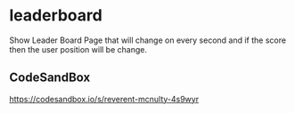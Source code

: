# leaderboard
Show Leader Board Page that will change on every second and if the score then the user position will be change.

## CodeSandBox
https://codesandbox.io/s/reverent-mcnulty-4s9wyr
